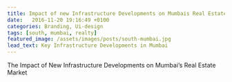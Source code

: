 ```yaml
---
title: Impact of new Infrastructure Developments on Mumbais Real Estate Market
date:   2016-11-20 19:16:49 +0100
categories: Branding, Ui-design
tags: [south, mumbai, realty]
featured_image: /assets/images/posts/south-mumbai.jpg
lead_text: Key Infrastructure Developments in Mumbai
---
```


The Impact of New Infrastructure Developments on Mumbai’s Real Estate Market
